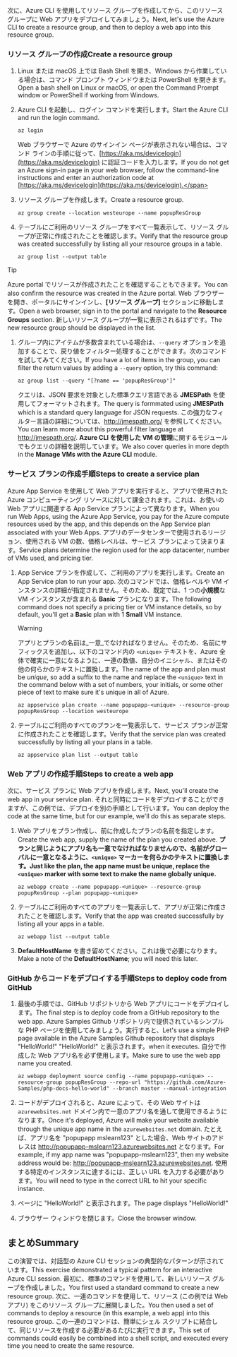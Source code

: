 <span data-ttu-id="06db3-101">次に、Azure CLI を使用してリソース グループを作成してから、このリソース グループに Web アプリをデプロイしてみましょう。</span><span class="sxs-lookup"><span data-stu-id="06db3-101">Next, let's use the Azure CLI to create a resource group, and then to deploy a web app into this resource group.</span></span> 

### <a name="create-a-resource-group"></a><span data-ttu-id="06db3-102">リソース グループの作成</span><span class="sxs-lookup"><span data-stu-id="06db3-102">Create a resource group</span></span>

1. <span data-ttu-id="06db3-103">Linux または macOS 上では Bash Shell を開き、Windows から作業している場合は、コマンド プロンプト ウィンドウまたは PowerShell を開きます。</span><span class="sxs-lookup"><span data-stu-id="06db3-103">Open a bash shell on Linux or macOS, or open the Command Prompt window or PowerShell if working from Windows.</span></span>

1. <span data-ttu-id="06db3-104">Azure CLI を起動し、ログイン コマンドを実行します。</span><span class="sxs-lookup"><span data-stu-id="06db3-104">Start the Azure CLI and run the login command.</span></span>

    ```azurecli
    az login
    ```
    <span data-ttu-id="06db3-105">Web ブラウザーで Azure のサインイン ページが表示されない場合は、コマンド ラインの手順に従って、[https://aka.ms/devicelogin](https://aka.ms/devicelogin) に認証コードを入力します。</span><span class="sxs-lookup"><span data-stu-id="06db3-105">If you do not get an Azure sign-in page in your web browser, follow the command-line instructions and enter an authorization code at [https://aka.ms/devicelogin](https://aka.ms/devicelogin).</span></span>

1. <span data-ttu-id="06db3-106">リソース グループを作成します。</span><span class="sxs-lookup"><span data-stu-id="06db3-106">Create a resource group.</span></span>

    ```azurecli
    az group create --location westeurope --name popupResGroup
    ```

1. <span data-ttu-id="06db3-107">テーブルにご利用のリソース グループをすべて一覧表示して、リソース グループが正常に作成されたことを確認します。</span><span class="sxs-lookup"><span data-stu-id="06db3-107">Verify that the resource group was created successfully by listing all your resource groups in a table.</span></span>

    ```azurecli
    az group list --output table
    ```

> [!TIP]
> <span data-ttu-id="06db3-108">Azure portal でリソースが作成されたことを確認することもできます。</span><span class="sxs-lookup"><span data-stu-id="06db3-108">You can also confirm the resource was created in the Azure portal.</span></span> <span data-ttu-id="06db3-109">Web ブラウザーを開き、ポータルにサインインし、**[リソース グループ]** セクションに移動します。</span><span class="sxs-lookup"><span data-stu-id="06db3-109">Open a web browser, sign in to the portal and navigate to the **Resource Groups** section.</span></span> <span data-ttu-id="06db3-110">新しいリソース グループが一覧に表示されるはずです。</span><span class="sxs-lookup"><span data-stu-id="06db3-110">The new resource group should be displayed in the list.</span></span>

1. <span data-ttu-id="06db3-111">グループ内にアイテムが多数含まれている場合は、`--query` オプションを追加することで、戻り値をフィルター処理することができます。次のコマンドを試してみてください。</span><span class="sxs-lookup"><span data-stu-id="06db3-111">If you have a lot of items in the group, you can filter the return values by adding a `--query` option, try this command:</span></span>

    ```azurecli
    az group list --query "[?name == 'popupResGroup']"
    ```

    <span data-ttu-id="06db3-112">クエリは、JSON 要求を対象とした標準クエリ言語である **JMESPath** を使用してフォーマットされます。</span><span class="sxs-lookup"><span data-stu-id="06db3-112">The query is formmated using **JMESPath** which is a standard query language for JSON requests.</span></span> <span data-ttu-id="06db3-113">この強力なフィルター言語の詳細については、<http://jmespath.org/> を参照してください。</span><span class="sxs-lookup"><span data-stu-id="06db3-113">You can learn more about this powerful filter language at <http://jmespath.org/>.</span></span> <span data-ttu-id="06db3-114">**Azure CLI を使用した VM の管理**に関するモジュールでもクエリの詳細を説明しています。</span><span class="sxs-lookup"><span data-stu-id="06db3-114">We also cover queries in more depth in the **Manage VMs with the Azure CLI** module.</span></span>

### <a name="steps-to-create-a-service-plan"></a><span data-ttu-id="06db3-115">サービス プランの作成手順</span><span class="sxs-lookup"><span data-stu-id="06db3-115">Steps to create a service plan</span></span>

<span data-ttu-id="06db3-116">Azure App Service を使用して Web アプリを実行すると、アプリで使用された Azure コンピューティング リソースに対して課金されます。これは、お使いの Web アプリに関連する App Service プランによって異なります。</span><span class="sxs-lookup"><span data-stu-id="06db3-116">When you run Web Apps, using the Azure App Service, you pay for the Azure compute resources used by the app, and this depends on the App Service plan associated with your Web Apps.</span></span> <span data-ttu-id="06db3-117">アプリのデータセンターで使用されるリージョン、使用される VM の数、価格レベルは、サービス プランによって決まります。</span><span class="sxs-lookup"><span data-stu-id="06db3-117">Service plans determine the region used for the app datacenter, number of VMs used, and pricing tier.</span></span>

1. <span data-ttu-id="06db3-118">App Service プランを作成して、ご利用のアプリを実行します。</span><span class="sxs-lookup"><span data-stu-id="06db3-118">Create an App Service plan to run your app.</span></span> <span data-ttu-id="06db3-119">次のコマンドでは、価格レベルや VM インスタンスの詳細が指定されません。そのため、既定では、1 つの**小規模**な VM インスタンスが含まれる **Basic** プランになります。</span><span class="sxs-lookup"><span data-stu-id="06db3-119">The following command does not specify a pricing tier or VM instance details, so by default, you'll get a **Basic** plan with 1 **Small** VM instance.</span></span>

    > [!WARNING]
    > <span data-ttu-id="06db3-120">アプリとプランの名前は_一意_でなければなりません。そのため、名前にサフィックスを追加し、以下のコマンド内の `<unique>` テキストを、Azure 全体で確実に一意になるように、一連の数値、自分のイニシャル、またはその他の何らかのテキストに置換します。</span><span class="sxs-lookup"><span data-stu-id="06db3-120">The name of the app and plan must be _unique_, so add a suffix to the name and replace the `<unique>` text in the command below with a set of numbers, your initials, or some other piece of text to make sure it's unique in all of Azure.</span></span> 

    ```azurecli
    az appservice plan create --name popupapp-<unique> --resource-group popupResGroup --location westeurope
    ```

1. <span data-ttu-id="06db3-121">テーブルにご利用のすべてのプランを一覧表示して、サービス プランが正常に作成されたことを確認します。</span><span class="sxs-lookup"><span data-stu-id="06db3-121">Verify that the service plan was created successfully by listing all your plans in a table.</span></span>

    ```azurecli
    az appservice plan list --output table
    ```

### <a name="steps-to-create-a-web-app"></a><span data-ttu-id="06db3-122">Web アプリの作成手順</span><span class="sxs-lookup"><span data-stu-id="06db3-122">Steps to create a web app</span></span>

<span data-ttu-id="06db3-123">次に、サービス プランに Web アプリを作成します。</span><span class="sxs-lookup"><span data-stu-id="06db3-123">Next, you'll create the web app in your service plan.</span></span> <span data-ttu-id="06db3-124">それと同時にコードをデプロイすることができますが、この例では、デプロイを別の手順として行います。</span><span class="sxs-lookup"><span data-stu-id="06db3-124">You can deploy the code at the same time, but for our example, we'll do this as separate steps.</span></span>

1. <span data-ttu-id="06db3-125">Web アプリをプラン作成し、前に作成したプランの名前を指定します。</span><span class="sxs-lookup"><span data-stu-id="06db3-125">Create the web app, supply the name of the plan you created above.</span></span> <span data-ttu-id="06db3-126">**プランと同じようにアプリ名も一意でなければなりませんので、名前がグローバルに一意となるように、`<unique>` マーカーを何らかのテキストに置換します。**</span><span class="sxs-lookup"><span data-stu-id="06db3-126">**Just like the plan, the app name must be unique, replace the `<unique>` marker with some text to make the name globally unique.**</span></span>
    ```azurecli
    az webapp create --name popupapp-<unique> --resource-group popupResGroup --plan popupapp-<unique>
    ```

1. <span data-ttu-id="06db3-127">テーブルにご利用のすべてのアプリを一覧表示して、アプリが正常に作成されたことを確認します。</span><span class="sxs-lookup"><span data-stu-id="06db3-127">Verify that the app was created successfully by listing all your apps in a table.</span></span>

    ```azurecli
    az webapp list --output table
    ```

1. <span data-ttu-id="06db3-128">**DefaultHostName** を書き留めてください。これは後で必要になります。</span><span class="sxs-lookup"><span data-stu-id="06db3-128">Make a note of the **DefaultHostName**; you will need this later.</span></span>

### <a name="steps-to-deploy-code-from-github"></a><span data-ttu-id="06db3-129">GitHub からコードをデプロイする手順</span><span class="sxs-lookup"><span data-stu-id="06db3-129">Steps to deploy code from GitHub</span></span>

1. <span data-ttu-id="06db3-130">最後の手順では、GitHub リポジトリから Web アプリにコードをデプロイします。</span><span class="sxs-lookup"><span data-stu-id="06db3-130">The final step is to deploy code from a GitHub repository to the web app.</span></span> <span data-ttu-id="06db3-131">Azure Samples Github リポジトリ内で提供されているシンプルな PHP ページを使用してみましょう。実行すると、</span><span class="sxs-lookup"><span data-stu-id="06db3-131">Let's use a simple PHP page available in the Azure Samples Github repository that displays "HelloWorld!"</span></span> <span data-ttu-id="06db3-132">"HelloWorld!" と表示されます。</span><span class="sxs-lookup"><span data-stu-id="06db3-132">when it executes.</span></span> <span data-ttu-id="06db3-133">自分で作成した Web アプリ名を必ず使用します。</span><span class="sxs-lookup"><span data-stu-id="06db3-133">Make sure to use the web app name you created.</span></span>

    ```azurecli
    az webapp deployment source config --name popupapp-<unique> --resource-group popupResGroup --repo-url "https://github.com/Azure-Samples/php-docs-hello-world" --branch master --manual-integration
    ```

1. <span data-ttu-id="06db3-134">コードがデプロイされると、Azure によって、その Web サイトは `azurewebsites.net` ドメイン内で一意のアプリ名を通して使用できるようになります。</span><span class="sxs-lookup"><span data-stu-id="06db3-134">Once it's deployed, Azure will make your website available through the unique app name in the `azurewebsites.net` domain.</span></span> <span data-ttu-id="06db3-135">たとえば、アプリ名を "popupapp mslearn123" とした場合、Web サイトのアドレスは <http://popupapp-mslearn123.azurewebsites.net> となります。</span><span class="sxs-lookup"><span data-stu-id="06db3-135">For example, if my app name was "popupapp-mslearn123", then my website address would be: <http://popupapp-mslearn123.azurewebsites.net>.</span></span> <span data-ttu-id="06db3-136">使用する特定のインスタンスに達するには、正しい URL を入力する必要があります。</span><span class="sxs-lookup"><span data-stu-id="06db3-136">You will need to type in the correct URL to hit your specific instance.</span></span>

1. <span data-ttu-id="06db3-137">ページに "HelloWorld!" と表示されます。</span><span class="sxs-lookup"><span data-stu-id="06db3-137">The page displays "HelloWorld!"</span></span>

1. <span data-ttu-id="06db3-138">ブラウザー ウィンドウを閉じます。</span><span class="sxs-lookup"><span data-stu-id="06db3-138">Close the browser window.</span></span>

## <a name="summary"></a><span data-ttu-id="06db3-139">まとめ</span><span class="sxs-lookup"><span data-stu-id="06db3-139">Summary</span></span>

<span data-ttu-id="06db3-140">この演習では、対話型の Azure CLI セッションの典型的なパターンが示されています。</span><span class="sxs-lookup"><span data-stu-id="06db3-140">This exercise demonstrated a typical pattern for an interactive Azure CLI session.</span></span> <span data-ttu-id="06db3-141">最初に、標準のコマンドを使用して、新しいリソース グループを作成しました。</span><span class="sxs-lookup"><span data-stu-id="06db3-141">You first used a standard command to create a new resource group.</span></span> <span data-ttu-id="06db3-142">次に、一連のコマンドを使用して、リソース (この例では Web アプリ) をこのリソース グループに展開しました。</span><span class="sxs-lookup"><span data-stu-id="06db3-142">You then used a set of commands to deploy a resource (in this example, a web app) into this resource group.</span></span> <span data-ttu-id="06db3-143">この一連のコマンドは、簡単にシェル スクリプトに結合して、同じリソースを作成する必要があるたびに実行できます。</span><span class="sxs-lookup"><span data-stu-id="06db3-143">This set of commands could easily be combined into a shell script, and executed every time you need to create the same resource.</span></span>
